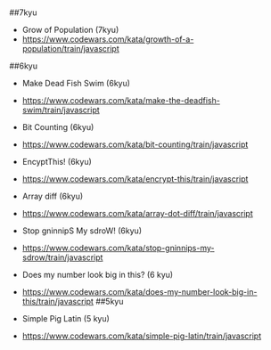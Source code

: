 #

##7kyu
- Grow of Population (7kyu)
- https://www.codewars.com/kata/growth-of-a-population/train/javascript


##6kyu

- Make Dead Fish Swim (6kyu)
- https://www.codewars.com/kata/make-the-deadfish-swim/train/javascript

- Bit Counting (6kyu)
- https://www.codewars.com/kata/bit-counting/train/javascript

- EncyptThis! (6kyu)
- https://www.codewars.com/kata/encrypt-this/train/javascript

- Array diff (6kyu)
- https://www.codewars.com/kata/array-dot-diff/train/javascript

- Stop gninnipS My sdroW! (6kyu)
- https://www.codewars.com/kata/stop-gninnips-my-sdrow/train/javascript

- Does my number look big in this? (6 kyu)
- https://www.codewars.com/kata/does-my-number-look-big-in-this/train/javascript
##5kyu

- Simple Pig Latin (5 kyu)
- https://www.codewars.com/kata/simple-pig-latin/train/javascript
